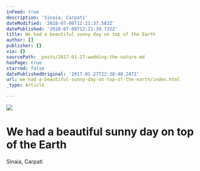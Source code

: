 ```yaml
---
inFeed: true
description: 'Sinaia, Carpati'
dateModified: '2018-07-08T12:21:37.583Z'
datePublished: '2018-07-08T12:21:39.732Z'
title: We had a beautiful sunny day on top of the Earth
author: []
publisher: {}
via: {}
sourcePath: _posts/2017-01-27-wedding-the-nature.md
hasPage: true
starred: false
datePublishedOriginal: '2017-01-27T22:38:40.247Z'
url: we-had-a-beautiful-sunny-day-on-top-of-the-earth/index.html
_type: Article

---
```

![](https://the-grid-user-content.s3-us-west-2.amazonaws.com/f9aabddc-e600-4d96-8767-86be6ff4f750.jpg)

# We had a beautiful sunny day on top of the Earth

Sinaia, Carpati